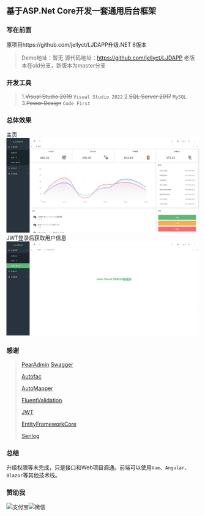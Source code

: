 ## 基于ASP.Net Core开发一套通用后台框架
 

### 写在前面
原项目https://github.com/jellyct/LJDAPP升级.NET 6版本
> Demo地址：暂无
> 源代码地址：https://github.com/jellyct/LJDAPP
> 老版本在old分支，新版本为master分支
 
### 开发工具
>1.~~Visual Studio 2019~~ `Visual Studio 2022`
>2.~~SQL Server 2017~~ `MySQL`
>3.~~Power Design~~ `Code First`
### 总体效果
主页
![主页](/img/1.1.png)
JWT登录后获取用户信息
![菜单管理](/img/1.2.png)

### 感谢
> [PearAdmin](https://pearadmin.com/)
> [Swagger](https://swagger.io/)
>
> [Autofac](https://github.com/autofac/Autofac)
>
> [AutoMapper](https://github.com/AutoMapper/AutoMapper)
>
> [FluentValidation](https://github.com/FluentValidation/FluentValidation)
>
> [JWT](https://jwt.io)
>
> [EntityFrameworkCore](https://github.com/dotnet/efcore)
>
> [Serilog](https://github.com/serilog/serilog)

### 总结
升级权限等未完成，只是接口和Web项目调通。前端可以使用`Vue`、`Angular`、`Blazor`等其他技术栈。

### 赞助我 
![支付宝](/img/o_zhifubao.png)![微信](/img/o_weixin.png)
